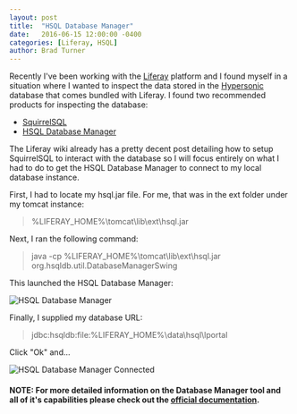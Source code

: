 ```yaml
---
layout: post
title:  "HSQL Database Manager"
date:   2016-06-15 12:00:00 -0400
categories: [Liferay, HSQL]
author: Brad Turner
---
```


Recently I've been working with the [Liferay] platform and I found myself in a situation where I wanted to inspect the data stored in the [Hypersonic] database that comes bundled with Liferay.  I found two recommended products for inspecting the database: 
  * [SquirrelSQL]
  * [HSQL Database Manager]

The Liferay wiki already has a pretty decent post detailing how to setup SquirrelSQL to interact with the database so I will focus entirely on what I had to do to get the HSQL Database Manager to connect to my local database instance.

First, I had to locate my hsql.jar file.  For me, that was in the ext folder under my tomcat instance:

> %LIFERAY_HOME%\tomcat\lib\ext\hsql.jar

Next, I ran the following command:

> java -cp %LIFERAY_HOME%\tomcat\lib\ext\hsql.jar org.hsqldb.util.DatabaseManagerSwing

This launched the HSQL Database Manager:

<img src="https://cloud.githubusercontent.com/assets/3187885/16093499/21673dba-330a-11e6-8e7b-b3229c1e44c5.png" alt="HSQL Database Manager" />

Finally, I supplied my database URL:

> jdbc:hsqldb:file:%LIFERAY_HOME%\data\hsql\lportal

Click "Ok" and...

<img src="https://cloud.githubusercontent.com/assets/3187885/16093500/216df1d2-330a-11e6-897d-5b684eddfaad.png" alt="HSQL Database Manager Connected" />

#### NOTE: For more detailed information on the Database Manager tool and all of it's capabilities please check out the [official documentation]. 

[HSQL Database Manager]: http://hsqldb.org/doc/2.0/util-guide/dbm-chapt.html
[official documentation]: http://hsqldb.org/doc/2.0/util-guide/dbm-chapt.html
[Liferay]: https://www.liferay.com/
[pretty decent post]: https://web.liferay.com/community/wiki/-/wiki/Main/HSQLInspect
[SquirrelSQL]: http://squirrel-sql.sourceforge.net/
[Hypersonic]: http://hsqldb.org/